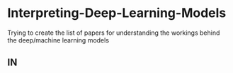 # Interpreting-Deep-Learning-Models
Trying to create the list of papers for understanding the workings behind the deep/machine learning models


## IN
